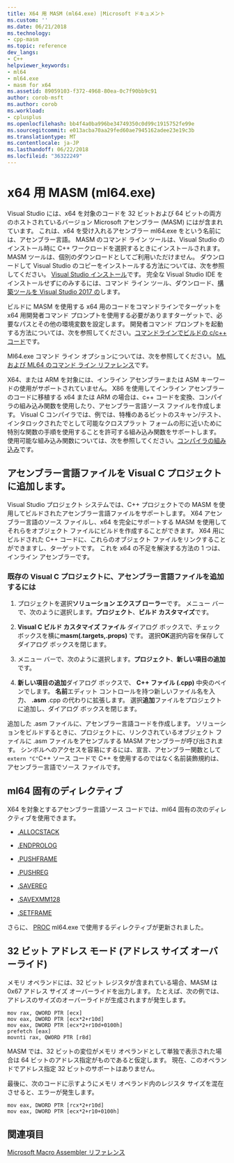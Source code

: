 ```yaml
---
title: X64 用 MASM (ml64.exe) |Microsoft ドキュメント
ms.custom: ''
ms.date: 06/21/2018
ms.technology:
- cpp-masm
ms.topic: reference
dev_langs:
- C++
helpviewer_keywords:
- ml64
- ml64.exe
- masm for x64
ms.assetid: 89059103-f372-4968-80ea-0c7f90bb9c91
author: corob-msft
ms.author: corob
ms.workload:
- cplusplus
ms.openlocfilehash: bb4f4a0ba996be34749350c0d99c1915752fe99e
ms.sourcegitcommit: e013acba70aa29fed60ae7945162adee23e19c3b
ms.translationtype: MT
ms.contentlocale: ja-JP
ms.lasthandoff: 06/22/2018
ms.locfileid: "36322249"
---
```

# <a name="masm-for-x64-ml64exe"></a>x64 用 MASM (ml64.exe)

Visual Studio には、x64 を対象のコードを 32 ビットおよび 64 ビットの両方のホストされているバージョン Microsoft アセンブラー (MASM) にはが含まれています。 これは、x64 を受け入れるアセンブラー ml64.exe をという名前には、アセンブラー言語。 MASM のコマンド ライン ツールは、Visual Studio のインストール時に C++ ワークロードを選択するときにインストールされます。 MASM ツールは、個別のダウンロードとしてご利用いただけません。 ダウンロードして Visual Studio のコピーをインストールする方法については、次を参照してください。 [Visual Studio インストール](/visualstudio/install/install-visual-studio)です。 完全な Visual Studio IDE をインストールせずにのみするには、コマンド ライン ツール、ダウンロード、[構築ツールを Visual Studio 2017 の](https://go.microsoft.com/fwlink/p/?linkid=875721)します。

ビルドに MASM を使用する x64 用のコードをコマンドラインでターゲットを x64 用開発者コマンド プロンプトを使用する必要がありますターゲットで、必要なパスとその他の環境変数を設定します。 開発者コマンド プロンプトを起動する方法については、次を参照してください。[コマンドラインでビルドの c/c++ コード](../../build/building-on-the-command-line.md)です。

Ml64.exe コマンド ライン オプションについては、次を参照してください。 [ML および ML64 のコマンド ライン リファレンス](../../assembler/masm/ml-and-ml64-command-line-reference.md)です。  
  
X64、または ARM を対象には、インライン アセンブラーまたは ASM キーワードの使用がサポートされていません。 X86 を使用してインライン アセンブラーのコードに移植する x64 または ARM の場合は、c++ コードを変換、コンパイラの組み込み関数を使用したり、アセンブラー言語ソース ファイルを作成します。 Visual C コンパイラでは、例では、特権のあるビットのスキャン/テスト、インタロックされたでとして可能なクロスプラット フォームの形に近いために特別な関数の手順を使用することを許可する組み込み関数をサポートします。 使用可能な組み込み関数については、次を参照してください。[コンパイラの組み込み](../../intrinsics/compiler-intrinsics.md)です。  

## <a name="add-an-assembler-language-file-to-a-visual-c-project"></a>アセンブラー言語ファイルを Visual C プロジェクトに追加します。  
  
Visual Studio プロジェクト システムでは、C++ プロジェクトでの MASM を使用してビルドされたアセンブラー言語ファイルをサポートします。 X64 アセンブラー言語のソース ファイルし、x64 を完全にサポートする MASM を使用してそれらをオブジェクト ファイルにビルドを作成することができます。 X64 用にビルドされた C++ コードに、これらのオブジェクト ファイルをリンクすることができますし、ターゲットです。 これを x64 の不足を解決する方法の 1 つは、インライン アセンブラーです。  

### <a name="to-add-an-assembler-language-file-to-an-existing-visual-c-project"></a>既存の Visual C プロジェクトに、アセンブラー言語ファイルを追加するには

1. プロジェクトを選択**ソリューション エクスプ ローラー**です。 メニュー バーで、次のように選択します。**プロジェクト**、**ビルド カスタマイズ**です。

1. **Visual C ビルド カスタマイズ ファイル** ダイアログ ボックスで、チェック ボックスを横に**masm(.targets,.props)** です。 選択**OK**選択内容を保存してダイアログ ボックスを閉じます。

1. メニュー バーで、次のように選択します。**プロジェクト**、**新しい項目の追加**です。 

1. **新しい項目の追加**ダイアログ ボックスで、 **C++ ファイル (.cpp)** 中央のペインでします。 **名前**エディット コントロールを持つ新しいファイル名を入力、 **.asm** .cpp の代わりに拡張します。 選択**追加**ファイルをプロジェクトに追加し、ダイアログ ボックスを閉じます。

追加した .asm ファイルに、アセンブラー言語コードを作成します。 ソリューションをビルドするときに、プロジェクトに、リンクされているオブジェクト ファイルに .asm ファイルをアセンブルする MASM アセンブラーが呼び出されます。 シンボルへのアクセスを容易にするには、宣言、アセンブラー関数として`extern "C"`C++ ソース コードで C++ を使用するのではなく名前装飾規約は、アセンブラー言語でソース ファイルです。
  
## <a name="ml64-specific-directives"></a>ml64 固有のディレクティブ  

X64 を対象とするアセンブラー言語ソース コードでは、ml64 固有の次のディレクティブを使用できます。  
  
-   [.ALLOCSTACK](../../assembler/masm/dot-allocstack.md)  
  
-   [.ENDPROLOG](../../assembler/masm/dot-endprolog.md)  
  
-   [.PUSHFRAME](../../assembler/masm/dot-pushframe.md)  
  
-   [.PUSHREG](../../assembler/masm/dot-pushreg.md)  
  
-   [.SAVEREG](../../assembler/masm/dot-savereg.md)  
  
-   [.SAVEXMM128](../../assembler/masm/dot-savexmm128.md)  
  
-   [.SETFRAME](../../assembler/masm/dot-setframe.md)  
  
さらに、 [PROC](../../assembler/masm/proc.md) ml64.exe で使用するディレクティブが更新されました。  
  
## <a name="32-bit-address-mode-address-size-override"></a>32 ビット アドレス モード (アドレス サイズ オーバーライド)  

メモリ オペランドには、32 ビット レジスタが含まれている場合、MASM は 0x67 アドレス サイズ オーバーライドを出力します。 たとえば、次の例では、アドレスのサイズのオーバーライドが生成されますが発生します。  
  
```MASM  
mov rax, QWORD PTR [ecx]  
mov eax, DWORD PTR [ecx*2+r10d]  
mov eax, DWORD PTR [ecx*2+r10d+0100h]  
prefetch [eax]  
movnti rax, QWORD PTR [r8d]  
```  
  
MASM では、32 ビットの変位がメモリ オペランドとして単独で表示された場合は 64 ビットのアドレス指定がものであると仮定します。 現在、このオペランドでアドレス指定 32 ビットのサポートはありません。  
  
最後に、次のコードに示すようにメモリ オペランド内のレジスタ サイズを混在させると、エラーが発生します。  
  
```MASM  
mov eax, DWORD PTR [rcx*2+r10d]  
mov eax, DWORD PTR [ecx*2+r10+0100h]  
```  
  
## <a name="see-also"></a>関連項目  

[Microsoft Macro Assembler リファレンス](../../assembler/masm/microsoft-macro-assembler-reference.md)